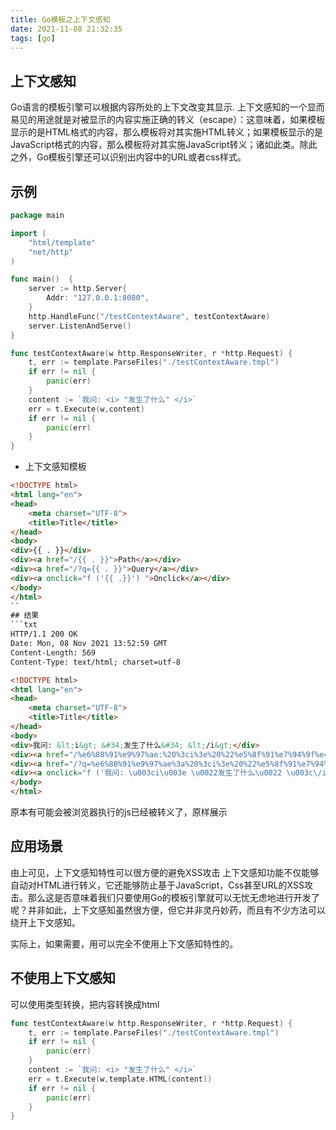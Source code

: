 ```yaml
---
title: Go模板之上下文感知
date: 2021-11-08 21:32:35
tags: [go]
---
```

## 上下文感知
Go语言的模板引擎可以根据内容所处的上下文改变其显示.
上下文感知的一个显而易见的用途就是对被显示的内容实施正确的转义（escape）：这意味着，如果模板显示的是HTML格式的内容，那么模板将对其实施HTML转义；如果模板显示的是JavaScript格式的内容，那么模板将对其实施JavaScript转义；诸如此类。除此之外，Go模板引擎还可以识别出内容中的URL或者css样式。

## 示例
```go
package main

import (
    "html/template"
    "net/http"
)

func main()  {
    server := http.Server{
        Addr: "127.0.0.1:8080",
    }
    http.HandleFunc("/testContextAware", testContextAware)
    server.ListenAndServe()
}

func testContextAware(w http.ResponseWriter, r *http.Request) {
    t, err := template.ParseFiles("./testContextAware.tmpl")
    if err != nil {
        panic(err)
    }
    content := `我问: <i> "发生了什么" </i>`
    err = t.Execute(w,content)
    if err != nil {
        panic(err)
    }
}
```
- 上下文感知模板
```html
<!DOCTYPE html>
<html lang="en">
<head>
    <meta charset="UTF-8">
    <title>Title</title>
</head>
<body>
<div>{{ . }}</div>
<div><a href="/{{ . }}">Path</a></div>
<div><a href="/?q={{ . }}">Query</a></div>
<div><a onclick="f ('{{ .}}') ">Onclick</a></div>
</body>
</html>
``
## 结果
```txt
HTTP/1.1 200 OK
Date: Mon, 08 Nov 2021 13:52:59 GMT
Content-Length: 569
Content-Type: text/html; charset=utf-8

<!DOCTYPE html>
<html lang="en">
<head>
    <meta charset="UTF-8">
    <title>Title</title>
</head>
<body>
<div>我问: &lt;i&gt; &#34;发生了什么&#34; &lt;/i&gt;</div>
<div><a href="/%e6%88%91%e9%97%ae:%20%3ci%3e%20%22%e5%8f%91%e7%94%9f%e4%ba%86%e4%bb%80%e4%b9%88%22%20%3c/i%3e">Path</a></div>
<div><a href="/?q=%e6%88%91%e9%97%ae%3a%20%3ci%3e%20%22%e5%8f%91%e7%94%9f%e4%ba%86%e4%bb%80%e4%b9%88%22%20%3c%2fi%3e">Query</a></div>
<div><a onclick="f ('我问: \u003ci\u003e \u0022发生了什么\u0022 \u003c\/i\u003e') ">Onclick</a></div>
</body>
</html>
```

原本有可能会被浏览器执行的js已经被转义了，原样展示

## 应用场景
由上可见，上下文感知特性可以很方便的避免XSS攻击
上下文感知功能不仅能够自动对HTML进行转义，它还能够防止基于JavaScript，Css甚至URL的XSS攻击。那么这是否意味着我们只要使用Go的模板引擎就可以无忧无虑地进行开发了呢？并非如此，上下文感知虽然很方便，但它并非灵丹妙药，而且有不少方法可以绕开上下文感知。

实际上，如果需要，用可以完全不使用上下文感知特性的。

## 不使用上下文感知

可以使用类型转换，把内容转换成html
```go
func testContextAware(w http.ResponseWriter, r *http.Request) {
    t, err := template.ParseFiles("./testContextAware.tmpl")
    if err != nil {
        panic(err)
    }
    content := `我问: <i> "发生了什么" </i>`
    err = t.Execute(w,template.HTML(content))
    if err != nil {
        panic(err)
    }
}
```